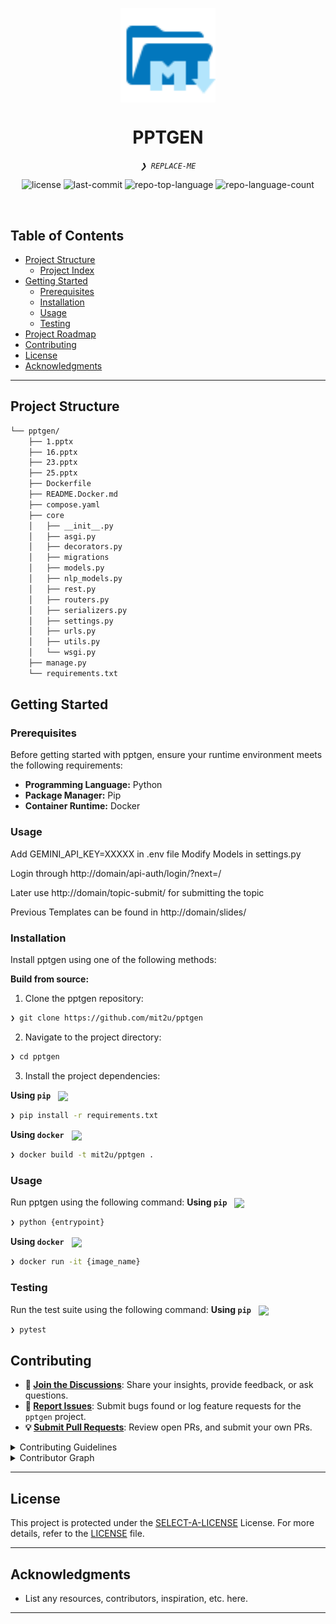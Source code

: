 <p align="center">
    <img src="https://raw.githubusercontent.com/PKief/vscode-material-icon-theme/ec559a9f6bfd399b82bb44393651661b08aaf7ba/icons/folder-markdown-open.svg" align="center" width="30%">
</p>
<p align="center"><h1 align="center">PPTGEN</h1></p>
<p align="center">
	<em><code>❯ REPLACE-ME</code></em>
</p>
<p align="center">
	<img src="https://img.shields.io/github/license/mit2u/pptgen?style=default&logo=opensourceinitiative&logoColor=white&color=0080ff" alt="license">
	<img src="https://img.shields.io/github/last-commit/mit2u/pptgen?style=default&logo=git&logoColor=white&color=0080ff" alt="last-commit">
	<img src="https://img.shields.io/github/languages/top/mit2u/pptgen?style=default&color=0080ff" alt="repo-top-language">
	<img src="https://img.shields.io/github/languages/count/mit2u/pptgen?style=default&color=0080ff" alt="repo-language-count">
</p>
<p align="center"><!-- default option, no dependency badges. -->
</p>
<p align="center">
	<!-- default option, no dependency badges. -->
</p>
<br>

##  Table of Contents


- [ Project Structure](#-project-structure)
  - [ Project Index](#-project-index)
- [ Getting Started](#-getting-started)
  - [ Prerequisites](#-prerequisites)
  - [ Installation](#-installation)
  - [ Usage](#-usage)
  - [ Testing](#-testing)
- [ Project Roadmap](#-project-roadmap)
- [ Contributing](#-contributing)
- [ License](#-license)
- [ Acknowledgments](#-acknowledgments)

---


##  Project Structure

```sh
└── pptgen/
    ├── 1.pptx
    ├── 16.pptx
    ├── 23.pptx
    ├── 25.pptx
    ├── Dockerfile
    ├── README.Docker.md
    ├── compose.yaml
    ├── core
    │   ├── __init__.py
    │   ├── asgi.py
    │   ├── decorators.py
    │   ├── migrations
    │   ├── models.py
    │   ├── nlp_models.py
    │   ├── rest.py
    │   ├── routers.py
    │   ├── serializers.py
    │   ├── settings.py
    │   ├── urls.py
    │   ├── utils.py
    │   └── wsgi.py
    ├── manage.py
    └── requirements.txt
```



##  Getting Started

###  Prerequisites

Before getting started with pptgen, ensure your runtime environment meets the following requirements:

- **Programming Language:** Python
- **Package Manager:** Pip
- **Container Runtime:** Docker

### Usage

Add GEMINI_API_KEY=XXXXX in .env file
Modify Models in settings.py

Login through http://domain/api-auth/login/?next=/

Later use http://domain/topic-submit/ for submitting the topic

Previous Templates can be found in http://domain/slides/

###  Installation

Install pptgen using one of the following methods:

**Build from source:**

1. Clone the pptgen repository:
```sh
❯ git clone https://github.com/mit2u/pptgen
```

2. Navigate to the project directory:
```sh
❯ cd pptgen
```

3. Install the project dependencies:


**Using `pip`** &nbsp; [<img align="center" src="https://img.shields.io/badge/Pip-3776AB.svg?style={badge_style}&logo=pypi&logoColor=white" />](https://pypi.org/project/pip/)

```sh
❯ pip install -r requirements.txt
```


**Using `docker`** &nbsp; [<img align="center" src="https://img.shields.io/badge/Docker-2CA5E0.svg?style={badge_style}&logo=docker&logoColor=white" />](https://www.docker.com/)

```sh
❯ docker build -t mit2u/pptgen .
```




###  Usage
Run pptgen using the following command:
**Using `pip`** &nbsp; [<img align="center" src="https://img.shields.io/badge/Pip-3776AB.svg?style={badge_style}&logo=pypi&logoColor=white" />](https://pypi.org/project/pip/)

```sh
❯ python {entrypoint}
```


**Using `docker`** &nbsp; [<img align="center" src="https://img.shields.io/badge/Docker-2CA5E0.svg?style={badge_style}&logo=docker&logoColor=white" />](https://www.docker.com/)

```sh
❯ docker run -it {image_name}
```


###  Testing
Run the test suite using the following command:
**Using `pip`** &nbsp; [<img align="center" src="https://img.shields.io/badge/Pip-3776AB.svg?style={badge_style}&logo=pypi&logoColor=white" />](https://pypi.org/project/pip/)

```sh
❯ pytest
```




##  Contributing

- **💬 [Join the Discussions](https://github.com/mit2u/pptgen/discussions)**: Share your insights, provide feedback, or ask questions.
- **🐛 [Report Issues](https://github.com/mit2u/pptgen/issues)**: Submit bugs found or log feature requests for the `pptgen` project.
- **💡 [Submit Pull Requests](https://github.com/mit2u/pptgen/blob/main/CONTRIBUTING.md)**: Review open PRs, and submit your own PRs.

<details closed>
<summary>Contributing Guidelines</summary>

1. **Fork the Repository**: Start by forking the project repository to your github account.
2. **Clone Locally**: Clone the forked repository to your local machine using a git client.
   ```sh
   git clone https://github.com/mit2u/pptgen
   ```
3. **Create a New Branch**: Always work on a new branch, giving it a descriptive name.
   ```sh
   git checkout -b new-feature-x
   ```
4. **Make Your Changes**: Develop and test your changes locally.
5. **Commit Your Changes**: Commit with a clear message describing your updates.
   ```sh
   git commit -m 'Implemented new feature x.'
   ```
6. **Push to github**: Push the changes to your forked repository.
   ```sh
   git push origin new-feature-x
   ```
7. **Submit a Pull Request**: Create a PR against the original project repository. Clearly describe the changes and their motivations.
8. **Review**: Once your PR is reviewed and approved, it will be merged into the main branch. Congratulations on your contribution!
</details>

<details closed>
<summary>Contributor Graph</summary>
<br>
<p align="left">
   <a href="https://github.com{/mit2u/pptgen/}graphs/contributors">
      <img src="https://contrib.rocks/image?repo=mit2u/pptgen">
   </a>
</p>
</details>

---

##  License

This project is protected under the [SELECT-A-LICENSE](https://choosealicense.com/licenses) License. For more details, refer to the [LICENSE](https://choosealicense.com/licenses/) file.

---

##  Acknowledgments

- List any resources, contributors, inspiration, etc. here.

---
